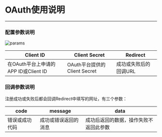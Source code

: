 # OAuth使用说明

----------

### 配置参数说明

![params][1]


Client ID       | Client Secret | Redirect
--------------- | -------------------- | -------------------------------
在OAuth平台上申请的APP ID或Client ID    |  OAuth平台提供的Client Secret    |  成功或失败后的回调URL

### 回调参数说明

注册成功或失败后都会回调Redirect中填写的网址，有三个参数：

code            | message              | data
--------------- | -------------------- | -------------------------------
错误或成功代码    |  成功或错误返回的消息    |  成功后返回的数据，操作失败不返回此参数

  [1]: http://oxacbp94f.bkt.clouddn.com/docs/oauth/params.jpg
